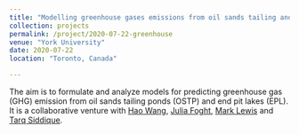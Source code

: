 ```yaml
---
title: "Modelling greenhouse gases emissions from oil sands tailing and end pit lakes"
collection: projects
permalink: /project/2020-07-22-greenhouse
venue: "York University"
date: 2020-07-22
location: "Toronto, Canada"

---
```


The aim is to formulate and analyze models  for predicting greenhouse gas (GHG) emission from oil sands tailing ponds (OSTP) and end pit lakes (EPL). It is a collaborative venture with [Hao Wang](http://www.math.ualberta.ca/~hwang/), [Julia Foght](http://www.biology.ualberta.ca/faculty/julia_foght/), [Mark Lewis](http://www.math.ualberta.ca/~mlewis/) and   [Tarq Siddique](https://apps.ualberta.ca/directory/person/tariqs).
